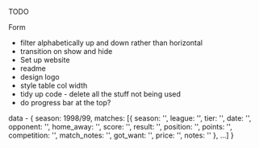 TODO

Form
- filter alphabetically up and down rather than horizontal
- transition on show and hide
- Set up website
- readme
- design logo
- style table col width
- tidy up code - delete all the stuff not being used
- do progress bar at the top?

data -
{ 
    season: 1998/99,
    matches: [{
        season: '',
        league: '',
        tier: '',
        date: '',
        opponent: '',
        home_away: '',
        score: '',
        result: '',
        position: '',
        points: '',
        competition: '',
        match_notes: '',
        got_want: '',
        price: '',
        notes: ''
    }, ...]
 }